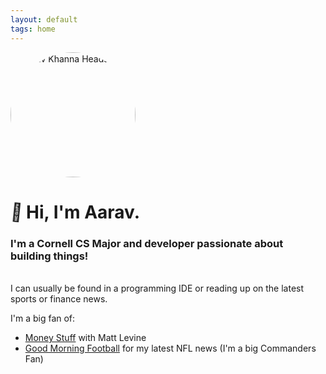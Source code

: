```yaml
---
layout: default
tags: home
---
```


<img src="{{ site.baseurl }}/images/headshot.jpg" alt="Aarav Khanna Headshot" style="width: 200px; border-radius: 50%;" />

# <span class="wave-hand">👋</span>  Hi, I'm Aarav.

<style>
@keyframes wave {
  0% { transform: rotate(0deg); }
  10% { transform: rotate(14deg); }
  20% { transform: rotate(-8deg); }
  30% { transform: rotate(14deg); }
  40% { transform: rotate(-4deg); }
  50% { transform: rotate(10deg); }
  60% { transform: rotate(0deg); }
  100% { transform: rotate(0deg); }
}
.wave-hand {
  display: inline-block;
  transform-origin: 70% 70%;
  animation: wave 2s infinite;
}
</style>

### I'm a Cornell CS Major and developer passionate about building things! 

<br>
I can usually be found in a programming IDE or reading up on the latest sports or finance news.

I'm a big fan of:

- [Money Stuff](https://www.bloomberg.com/account/newsletters/money-stuff) with Matt Levine
- [Good Morning Football](https://www.nfl.com/network/shows/good-morning-football) for my latest NFL news (I'm a big Commanders Fan)

<br>
